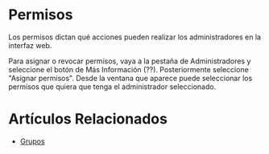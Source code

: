 # Permisos

Los permisos dictan qué acciones pueden realizar los
administradores en la interfaz web.

Para asignar o revocar permisos, vaya a la pestaña de
Administradores y seleccione el botón de Más Información
(??). Posteriormente seleccione "Asignar permisos". Desde
la ventana que aparece puede seleccionar los permisos que
quiera que tenga el administrador seleccionado.

# Artículos Relacionados

* [Grupos](/grupos)
